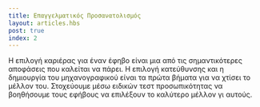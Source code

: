 ```yaml
---
title: Επαγγελματικός Προσανατολισμός
layout: articles.hbs
post: true
index: 2
---
```


Η επιλογή καριέρας για έναν έφηβο είναι μια από τις σημαντικότερες αποφάσεις που καλείται να πάρει. Η
επιλογή κατεύθυνσης
και η δημιουργία του μηχανογραφικού είναι τα πρώτα βήματα για να χτίσει το μέλλον του. Στοχεύουμε μέσω
ειδικών
τεστ προσωπικότητας να βοηθήσουμε τους εφήβους να επιλέξουν το καλύτερο μέλλον γι αυτούς.
